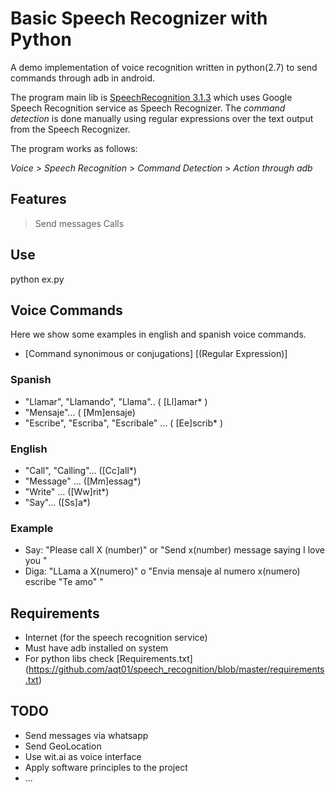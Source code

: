 # Basic Speech Recognizer with Python 

A demo implementation of voice recognition  written in python(2.7) to send commands through adb in android.

The program main lib is [SpeechRecognition 3.1.3](https://pypi.python.org/pypi/SpeechRecognition/) which uses 
Google Speech Recognition service as Speech Recognizer.  The *command detection* is done manually using regular expressions over
the text output from the Speech Recognizer.
 
 The program works as follows:
 
 *Voice* > *Speech Recognition* > *Command Detection* > *Action through adb*
 

## Features
> Send messages
> Calls

## Use

python ex.py

## Voice Commands

Here we show some examples in english and spanish voice commands.

* [Command synonimous or conjugations] [(Regular Expression)]

### Spanish
* "Llamar", "Llamando", "Llama".. ( [Ll]amar* )
* "Mensaje"... ( [Mm]ensaje)
* "Escribe", "Escriba", "Escribale" ... ( [Ee]scrib* )

### English
* "Call", "Calling"... ([Cc]all*)
* "Message" ... ([Mm]essag*)
* "Write" ... ([Ww]rit*)
* "Say"... ([Ss]a*)

### Example

* Say: "Please call X (number)" or "Send x(number) message saying I love you "
* Diga: "LLama a X(numero)" o "Envia mensaje al numero x(numero) escribe "Te amo" " 


## Requirements
* Internet (for the speech recognition service)
* Must have adb installed on system
* For python libs check [Requirements.txt] (https://github.com/aqt01/speech_recognition/blob/master/requirements.txt)



## TODO
* Send messages via whatsapp
* Send GeoLocation
* Use wit.ai as voice interface
* Apply software principles to the project 
* ...
